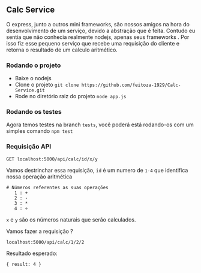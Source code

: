 ## Calc Service
O express, junto a outros mini frameworks, são nossos amigos na hora do desenvolvimento de um serviço, devido a abstração que é feita.
 Contudo eu sentia que não conhecia realmente nodejs, apenas seus frameworks . Por isso fiz esse pequeno serviço que recebe uma requisição do cliente e retorna o resultado de um calculo aritmético.

### Rodando o projeto

- Baixe o nodejs
- Clone o projeto `git clone https://github.com/feitoza-1929/Calc-Service.git`
- Rode no diretório raiz do projeto `node app.js`


### Rodando os testes
Agora temos testes na branch `tests`, você poderá está rodando-os com um simples comando
`npm test`

### Requisição API
`GET localhost:5000/api/calc/id/x/y`

Vamos destrinchar essa requisição, `id` é um numero de `1-4` que identifica nossa operação aritmética 
```
# Números referentes as suas operações
   1 : +
   2 : -
   3 : *
   4 : ÷
```

`x` e `y` são os números naturais que serão calculados.

Vamos fazer a requisição ? 

```localhost:5000/api/calc/1/2/2```

Resultado esperado:

```{ result: 4 }```
